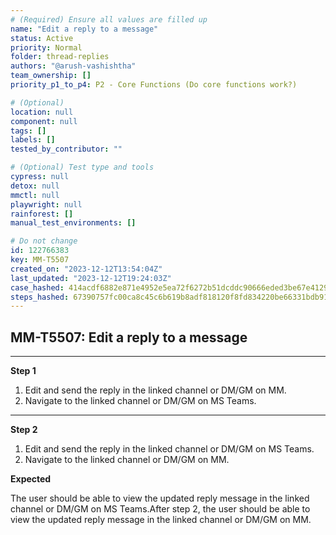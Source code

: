 ```yaml
---
# (Required) Ensure all values are filled up
name: "Edit a reply to a message"
status: Active
priority: Normal
folder: thread-replies
authors: "@arush-vashishtha"
team_ownership: []
priority_p1_to_p4: P2 - Core Functions (Do core functions work?)

# (Optional)
location: null
component: null
tags: []
labels: []
tested_by_contributor: ""

# (Optional) Test type and tools
cypress: null
detox: null
mmctl: null
playwright: null
rainforest: []
manual_test_environments: []

# Do not change
id: 122766383
key: MM-T5507
created_on: "2023-12-12T13:54:04Z"
last_updated: "2023-12-12T19:24:03Z"
case_hashed: 414acdf6882e871e4952e5ea72f6272b51dcddc90666eded3be67e4129f9f00db564d494ecd1bd79e05f543d82a4bf2d
steps_hashed: 67390757fc00ca8c45c6b619b8adf818120f8fd834220be66331bdb911a0085e79a30869d37c3d211789fe36860a875b
---
```


<!-- (Auto-generated) Based on frontmatter's "key" and "name" -->

## MM-T5507: Edit a reply to a message

---

**Step 1**

1. Edit and send the reply in the linked channel or DM/GM on MM.
2. Navigate to the linked channel or DM/GM on MS Teams.

---

**Step 2**

1. Edit and send the reply in the linked channel or DM/GM on MS Teams.
2. Navigate to the linked channel or DM/GM on MM.

**Expected**

The user should be able to view the updated reply message in the linked channel or DM/GM on MS Teams.After step 2, the user should be able to view the updated reply message in the linked channel or DM/GM on MM.
